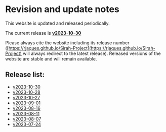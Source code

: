 # Revision and update notes

This website is updated and released periodically. 

The current release is **[v2023-10-30](https://rjaques.github.io/Sirah-Project/v2023-10-30)**

Please always cite the website including its release number 
([https://rjaques.github.io/Sirah-Project](https://rjaques.github.io/Sirah-Project) 
will always redirect to the latest release).
Released versions of the website are stable and will remain available.

## Release list:
<!-- INSERT NEWER VERSION BELOW THIS -->
* [v2023-10-30](https://rjaques.github.io/Sirah-Project/v2023-10-30)
* [v2023-10-28](https://rjaques.github.io/Sirah-Project/v2023-10-28)
* [v2023-10-27](https://rjaques.github.io/Sirah-Project/v2023-10-27)
* [v2023-09-01](https://rjaques.github.io/Sirah-Project/v2023-09-01)
* [v2023-08-16](https://rjaques.github.io/Sirah-Project/v2023-08-16)
* [v2023-08-11](https://rjaques.github.io/Sirah-Project/v2023-08-11/)
* [v2023-08-07](https://rjaques.github.io/Sirah-Project/v2023-08-07/)
* [v2023-07-24](https://rjaques.github.io/Sirah-Project/v2023-07-24/)